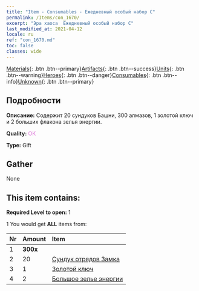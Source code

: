```yaml
---
title: "Item - Consumables - Ежедневный особый набор С"
permalink: /Items/con_1670/
excerpt: "Эра хаоса  Ежедневный особый набор С"
last_modified_at: 2021-04-12
locale: ru
ref: "con_1670.md"
toc: false
classes: wide
---
```

 [Materials](/ru/Items/){: .btn .btn--primary}[Artifacts](/ru/Items/Artifacts/){: .btn .btn--success}[Units](/ru/Items/Units/){: .btn .btn--warning}[Heroes](/ru/Items/Heroes/){: .btn .btn--danger}[Consumables](/ru/Items/Consumables/){: .btn .btn--info}[Unknown](/ru/Items/Unknown/){: .btn .btn--primary}

## Подробности
 **Описание:** Содержит 20 сундуков Башни, 300 алмазов, 1 золотой ключ и 2 больших флакона зелья энергии.

 **Quality:** <span style="color: #DA70D6">OK</span>

 **Type:** Gift

## Gather

  None

## This item contains:

 **Required Level to open:** 1

 1 You would get **ALL** items  from:

  | Nr | Amount |     Item    |
  |:---|:-------|:------------|
  | 1 |  **300x** | <i class="fas fa-gem"/> |  | 
  | 2 | 20 | [Сундук отрядов Замка](/ru/Items/con_1269/) | 
  | 3 | 1 | [Золотой ключ](/ru/Items/con_783/) | 
  | 4 | 2 | [Большое зелье энергии](/ru/Items/con_706/) | 
